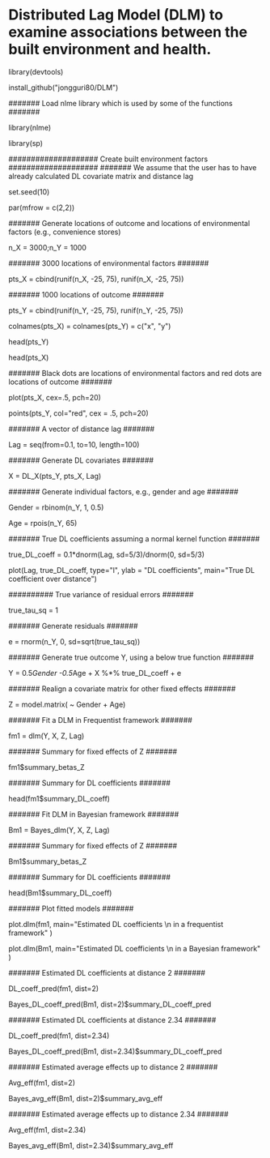 # Distributed Lag Model (DLM) to examine associations between the built environment and health.

library(devtools)

install_github("jongguri80/DLM")

####### Load nlme library which is used by some of the functions #######

library(nlme)

library(sp)


#################### Create built environment factors ####################
####### We assume that the user has to have already calculated DL covariate matrix and distance lag

set.seed(10)

par(mfrow = c(2,2))

####### Generate locations of outcome and locations of environmental factors (e.g., convenience stores)

n_X = 3000;n_Y = 1000

####### 3000 locations of environmental factors #######

pts_X = cbind(runif(n_X, -25, 75), runif(n_X, -25, 75)) 

####### 1000 locations of outcome #######

pts_Y = cbind(runif(n_Y, -25, 75), runif(n_Y, -25, 75)) 

colnames(pts_X) = colnames(pts_Y) = c("x", "y") 

head(pts_Y)

head(pts_X)

####### Black dots are locations of environmental factors and red dots are locations of outcome #######

plot(pts_X, cex=.5, pch=20)

points(pts_Y, col="red", cex = .5, pch=20)

####### A vector of distance lag #######

Lag = seq(from=0.1, to=10, length=100)

####### Generate DL covariates #######

X = DL_X(pts_Y, pts_X, Lag)

####### Generate individual factors, e.g., gender and age #######

Gender = rbinom(n_Y, 1, 0.5)

Age = rpois(n_Y, 65)

####### True DL coefficients assuming a normal kernel function #######

true_DL_coeff = 0.1*dnorm(Lag, sd=5/3)/dnorm(0, sd=5/3)

plot(Lag, true_DL_coeff, type="l", ylab = "DL coefficients", main="True DL coefficient over distance")

########## True variance of residual errors #######

true_tau_sq = 1

####### Generate residuals #######

e = rnorm(n_Y, 0, sd=sqrt(true_tau_sq))

####### Generate true outcome Y, using a below true function #######

Y = 0.5*Gender -0.5*Age + X %*% true_DL_coeff + e

####### Realign a covariate matrix for other fixed effects #######

Z = model.matrix( ~ Gender + Age)   

####### Fit a DLM in Frequentist framework #######

fm1 = dlm(Y, X, Z, Lag)

####### Summary for fixed effects of Z #######

fm1$summary_betas_Z 			

####### Summary for DL coefficients #######

head(fm1$summary_DL_coeff) 			

####### Fit DLM in Bayesian framework #######

Bm1 = Bayes_dlm(Y, X, Z, Lag)

####### Summary for fixed effects of Z #######

Bm1$summary_betas_Z  			

####### Summary for DL coefficients #######

head(Bm1$summary_DL_coeff) 			

####### Plot fitted models #######

plot.dlm(fm1, main="Estimated DL coefficients \n in a frequentist framework" )

plot.dlm(Bm1, main="Estimated DL coefficients \n in a Bayesian framework" )

####### Estimated DL coefficients at distance 2 #######

DL_coeff_pred(fm1, dist=2)

Bayes_DL_coeff_pred(Bm1, dist=2)$summary_DL_coeff_pred

####### Estimated DL coefficients at distance 2.34 #######

DL_coeff_pred(fm1, dist=2.34)

Bayes_DL_coeff_pred(Bm1, dist=2.34)$summary_DL_coeff_pred

####### Estimated average effects up to distance 2 #######

Avg_eff(fm1, dist=2)

Bayes_avg_eff(Bm1, dist=2)$summary_avg_eff

####### Estimated average effects up to distance 2.34 #######

Avg_eff(fm1, dist=2.34)

Bayes_avg_eff(Bm1, dist=2.34)$summary_avg_eff

